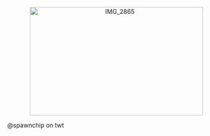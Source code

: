 <p align="center">
<img width="400" height="250" alt="IMG_2865" src="https://files.catbox.moe/konpf4.jpg" />
</p>
@spawnchip on twt
